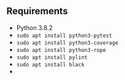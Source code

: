 ## Requirements

- Python 3.8.2
- `sudo apt install python3-pytest`
- `sudo apt install python3-coverage`
- `sudo apt install python3-rope`
- `sudo apt install pylint`
- `sudo apt install black`
-

